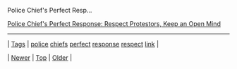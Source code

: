 <!--
title: Police Chief&apos;s Perfect Response
date: 2020-06-28T15:27:00.058Z
tags: police, chiefs, perfect, response, respect, link
-->


Police Chief's Perfect Resp...

[Police Chief's Perfect Response: Respect Protestors, Keep an Open Mind](http://gawker.com/police-chief-respecting-cops-means-respecting-protesto-1675787560?utm_campaign=socialflow_gawker_facebook&utm_source=gawker_facebook&utm_medium=socialflow)

<!--BOTTOM-POST-NAVIGATION-->
---

| [Tags](tags.md) | [police](tag-police.md) [chiefs](tag-chiefs.md) [perfect](tag-perfect.md) [response](tag-response.md) [respect](tag-respect.md) [link](tag-link.md) |

| [Newer](106437039479.md) | [Top](index.md) | [Older](106512686439.md) |
